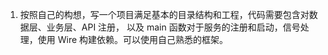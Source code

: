 1. 按照自己的构想，写一个项目满足基本的目录结构和工程，代码需要包含对数据层、业务层、API 注册，
   以及 main 函数对于服务的注册和启动，信号处理，使用 Wire 构建依赖。可以使用自己熟悉的框架。